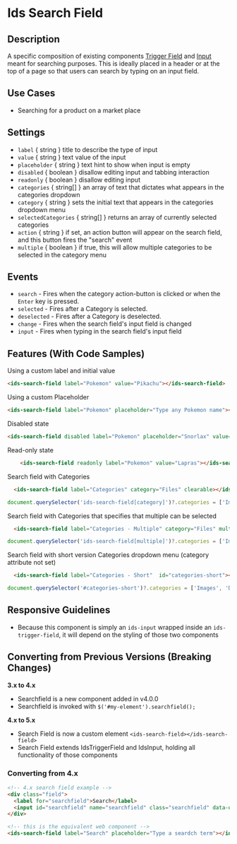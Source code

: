 # Ids Search Field

## Description

A specific composition of existing components [Trigger Field](../ids-trigger-field/README.md) and [Input](../ids-input/README.md) meant for searching purposes. This is ideally placed in a header or at the top of a page so that users can search by typing on an input field.

## Use Cases

- Searching for a product on a market place

## Settings

- `label` { string } title to describe the type of input
- `value` { string } text value of the input
- `placeholder` { string } text hint to show when input is empty
- `disabled` { boolean } disallow editing input and tabbing interaction
- `readonly` { boolean } disallow editing input
- `categories` { string[] } an array of text that dictates what appears in the categories dropdown
- `category` { string } sets the initial text that appears in the categories dropdown menu
- `selectedCategories` { string[] } returns an array of currently selected categories
- `action` { string } if set, an action button will appear on the search field, and this button fires the "search" event
- `multiple` { boolean } if true, this will allow multiple categories to be selected in the category menu

## Events
- `search` - Fires when the category action-button is clicked or when the `Enter` key is pressed.
- `selected` - Fires after a Category is selected.
- `deselected` - Fires after a Category is deselected.
- `change` - Fires when the search field's input field is changed
- `input` - Fires when typing in the search field's input field

## Features (With Code Samples)

Using a custom label and initial value
```html
<ids-search-field label="Pokemon" value="Pikachu"></ids-search-field>
```

Using a custom Placeholder
```html
<ids-search-field label="Pokemon" placeholder="Type any Pokemon name"></ids-search-field>
```

Disabled state
```html
<ids-search-field disabled label="Pokemon" placeholder="Snorlax" value=""></ids-search-field>
```

Read-only state
```html
    <ids-search-field readonly label="Pokemon" value="Lapras"></ids-search-field>
```

Search field with Categories
```html
  <ids-search-field label="Categories" category="Files" clearable></ids-search-field>
```
```js
document.querySelector('ids-search-field[category]')?.categories = ['Images', 'Documents', 'Audio', 'Video'];
```

Search field with Categories that specifies that multiple can be selected
```html
  <ids-search-field label="Categories - Multiple" category="Files" multiple></ids-search-field>
```
```js
document.querySelector('ids-search-field[multiple]')?.categories = ['Images', 'Documents', 'Audio', 'Video'];
```

Search field with short version Categories dropdown menu (category attribute not set)
```html
  <ids-search-field label="Categories - Short"  id="categories-short"></ids-search-field>
```
```js
document.querySelector('#categories-short')?.categories = ['Images', 'Documents', 'Audio', 'Video'];
```

## Responsive Guidelines

- Because this component is simply an `ids-input` wrapped inside an `ids-trigger-field`, it will depend on the styling of those two components

## Converting from Previous Versions (Breaking Changes)

**3.x to 4.x**

- Searchfield is a new component added in v4.0.0
- Searchfield is invoked with `$('#my-element').searchfield();`

**4.x to 5.x**

- Search Field is now a custom element `<ids-search-field></ids-search-field>`
- Search Field extends IdsTriggerField and IdsInput, holding all functionality of those components

### Converting from 4.x

```html
<!-- 4.x search field example -->
<div class="field">
  <label for="searchfield">Search</label>
  <input id="searchfield" name="searchfield" class="searchfield" data-options= "{'clearable': 'true'}" placeholder="Type a search term"/>
</div>

<!-- this is the equivalent web component -->
<ids-search-field label="Search" placeholder="Type a seardch term"></ids-search-field>

